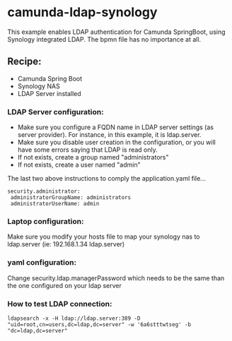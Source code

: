 # camunda-ldap-synology

This example enables LDAP authentication for Camunda SpringBoot, using Synology integrated LDAP.
The bpmn file has no importance at all.

## Recipe:

- Camunda Spring Boot
- Synology NAS
- LDAP Server installed


### LDAP Server configuration:

- Make sure you configure a FQDN name in LDAP server settings (as server provider). For instance, in this example, it is ldap.server.
- Make sure you disable user creation in the configuration, or you will have some errors saying that LDAP is read only.
- If not exists, create a group named "administrators"
- If not exists, create a user named "admin"

The last two above instructions to comply the application.yaml file...

    security.administrator:
     administratorGroupName: administrators 
     administratorUserName: admin



### Laptop configuration:

Make sure you modify your hosts file to map your synology nas to ldap.server (ie: 192.168.1.34     ldap.server)

### yaml configuration:

Change security.ldap.managerPassword which needs to be the same than the one configured on your ldap server

### How to test LDAP connection:

    ldapsearch -x -H ldap://ldap.server:389 -D "uid=root,cn=users,dc=ldap,dc=server" -w '6a6stttwtseg' -b "dc=ldap,dc=server"

